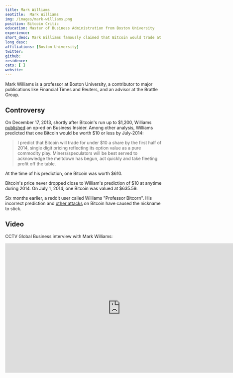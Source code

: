 ```yaml
---
title: Mark Williams
seotitle:  Mark Williams
img: /images/mark-williams.png
position: Bitcoin Critic
education: Master of Business Administration from Boston University
experience: 
short_desc: Mark Williams famously claimed that Bitcoin would trade at $10 per coin by July 2014. 
long_desc:
affiliations: [Boston University]
twitter: 
github:
residence:
cats: [ ]
website:
---
```

Mark Williams is a professor at Boston University, a contributor to major publications like Financial Times and Reuters, and an advisor at the Brattle Group.

## Controversy

On December 17, 2013, shortly after Bitcoin's run up to $1,200, Williams [published](http://www.businessinsider.com/williams-bitcoin-meltdown-10-2013-12) an op-ed on Business Insider. Among other analysis, Williams predicted that one Bitcoin would be worth $10 or less by July-2014: 

> I predict that Bitcoin will trade for under $10 a share by the first half of 2014, single digit pricing reflecting its option value as a pure commodity play.  Miners/speculators will be best served to acknowledge the meltdown has begun, act quickly and take fleeting profit off the table. 

At the time of his prediction, one Bitcoin was worth $610. 

Bitcoin's price never dropped close to William's prediction of $10 at anytime during 2014. On July 1, 2014, one Bitcoin was valued at $635.59. 

Six months earlier, a reddit user called Williams "Professor Bitcorn". His incorrect prediction and [other attacks](http://insidebitcoins.com/news/opinion-professor-bitcorn-strikes-again/26267) on Bitcoin have caused the nickname to stick.

## Video

CCTV Global Business interview with Mark Williams:

<iframe width="740" height="416" src="https://www.youtube.com/embed/79PimYrTy5k" frameborder="0" allowfullscreen></iframe>